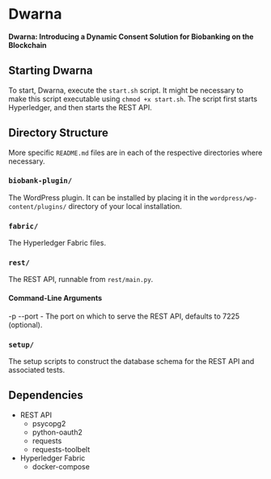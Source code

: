 # Dwarna
**Dwarna: Introducing a Dynamic Consent Solution for Biobanking on the Blockchain**

## Starting Dwarna

To start, Dwarna, execute the `start.sh` script. It might be necessary to make this script executable using `chmod +x start.sh`. The script first starts Hyperledger, and then starts the REST API.

## Directory Structure

More specific `README.md` files are in each of the respective directories where necessary.

### `biobank-plugin/`

The WordPress plugin. It can be installed by placing it in the `wordpress/wp-content/plugins/` directory of your local installation.

### `fabric/`

The Hyperledger Fabric files.

### `rest/`

The REST API, runnable from `rest/main.py`.

#### Command-Line Arguments

-p --port - The port on which to serve the REST API, defaults to 7225 (optional).

### `setup/`

The setup scripts to construct the database schema for the REST API and associated tests.

## Dependencies

- REST API
	- psycopg2
	- python-oauth2
	- requests
	- requests-toolbelt
- Hyperledger Fabric
	- docker-compose
